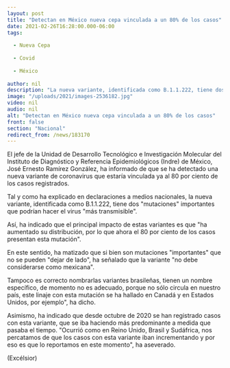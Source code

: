 ```yaml
---
layout: post
title: "Detectan en México nueva cepa vinculada a un 80% de los casos"
date: 2021-02-26T16:28:00.000-06:00
tags:
  
  - Nueva Cepa
  
  - Covid
  
  - México
  
author: nil
description: "La nueva variante, identificada como B.1.1.222, tiene dos mutaciones importantes que podrían hacer el virus más transmisible"
image: "/uploads/2021/images-2536182.jpg"
video: nil
audio: nil
alt: "Detectan en México nueva cepa vinculada a un 80% de los casos"
front: false
section: "Nacional"
redirect_from: /news/183170
---
```


El jefe de la Unidad de Desarrollo Tecnológico e Investigación Molecular del Instituto de Diagnóstico y Referencia Epidemiológicos (Indre) de México, José Ernesto Ramírez González, ha informado de que se ha detectado una nueva variante de coronavirus que estaría vinculada ya al 80 por ciento de los casos registrados.

Tal y como ha explicado en declaraciones a medios nacionales, la nueva variante, identificada como B.1.1.222, tiene dos "mutaciones" importantes que podrían hacer el virus "más transmisible".

Así, ha indicado que el principal impacto de estas variantes es que "ha aumentado su distribución, por lo que ahora el 80 por ciento de los casos presentan esta mutación".

En este sentido, ha matizado que si bien son mutaciones "importantes" que no se pueden "dejar de lado", ha señalado que la variante "no debe considerarse como mexicana".

Tampoco es correcto nombrarlas variantes brasileñas, tienen un nombre específico, de momento no es adecuado, porque no sólo circula en nuestro país, este linaje con esta mutación se ha hallado en Canadá y en Estados Unidos, por ejemplo", ha dicho.

Asimismo, ha indicado que desde octubre de 2020 se han registrado casos con esta variante, que se iba haciendo más predominante a medida que pasaba el tiempo. "Ocurrió como en Reino Unido, Brasil y Sudáfrica, nos percatamos de que los casos con esta variante iban incrementando y por eso es que lo reportamos en este momento", ha aseverado.

(Excélsior)